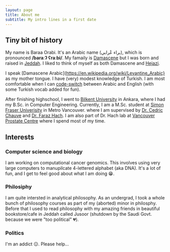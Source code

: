 ```yaml
---
layout: page
title: About me
subtitle: My intro lines in a first date
---
```


## Tiny bit of history
My name is Baraa Orabi. It's an Arabic name (براء عْرابي), which is pronounced **/baraːʔ ʕraːbi/**. My famaily is [Damascene](https://en.wikipedia.org/wiki/Damascus) but I was born and raised in [Jeddah](https://en.wikipedia.org/wiki/Jeddah). I liked to think of myself as both Damascene and [Hejazi](https://en.wikipedia.org/wiki/Hejaz).

I speak [Damascene Arabic](https://en.wikipedia.org/wiki/Levantine_Arabic} as my mother tongue. I have (very) modest knowledge of Turkish.  I am most comfortable when I can [code-switch](https://en.wikipedia.org/wiki/Code-switching) between Arabic and English (with some Turkish vocab added for fun).  

After finishing highschool, I went to [Bilkent University](http://w3.bilkent.edu.tr/bilkent/) in Ankara, where I had my B.Sc. in Computer Engineering. Currently, I am a M.Sc. student at [Simon Fraser Univerisity](https://www.sfu.ca/) in Metro Vancouver. where I am supervised by [Dr. Cedric Chauve](http://www.cecm.sfu.ca/~cchauve/) and [Dr. Faraz Hach](http://www.cs.sfu.ca/~fhach/personal/). I am also part of Dr. Hach lab at [Vancouver Prostate Centre](http://www.prostatecentre.com/about-us/people/dr-faraz-hach) where I spend most of my time.

## Interests
### Computer science and biology
I am working on computational cancer genomics. This involves using very large computers to manupilcate 4-lettered alphabet (aka DNA). It's a lot of fun, and I get to feel good about what I am doing 😁.

### Philosiphy
I am quite intersted in analytical philosophy. As an undergrad, I took a whole bunch of philosophy courses as part of my (aborted) minor in philosphy. Before that I used to read philosophy with my amazing friends in beautiful bookstore/cafe in Jeddah called Jusoor (shutdown by the Saudi Govt. because we were "too political" 💔).

### Politics
I'm an addict 😐. Please help...
